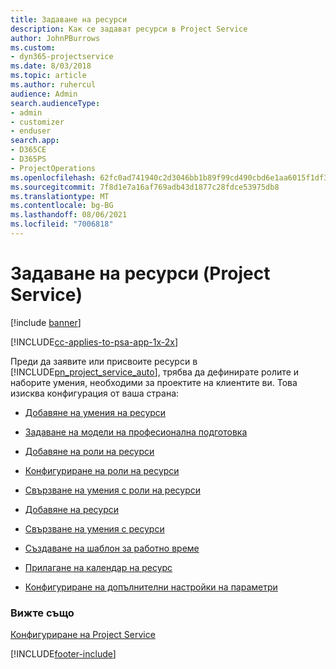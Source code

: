 ```yaml
---
title: Задаване на ресурси
description: Как се задават ресурси в Project Service
author: JohnPBurrows
ms.custom:
- dyn365-projectservice
ms.date: 8/03/2018
ms.topic: article
ms.author: ruhercul
audience: Admin
search.audienceType:
- admin
- customizer
- enduser
search.app:
- D365CE
- D365PS
- ProjectOperations
ms.openlocfilehash: 62fc0ad741940c2d3046bb1b89f99cd490cbd6e1aa6015f1df3b92afb2f107ff
ms.sourcegitcommit: 7f8d1e7a16af769adb43d1877c28fdce53975db8
ms.translationtype: MT
ms.contentlocale: bg-BG
ms.lasthandoff: 08/06/2021
ms.locfileid: "7006818"
---
```

# <a name="set-up-resources-project-service"></a>Задаване на ресурси (Project Service)

[!include [banner](../includes/psa-now-project-operations.md)]

[!INCLUDE[cc-applies-to-psa-app-1x-2x](../includes/cc-applies-to-psa-app-1x-2x.md)]

Преди да заявите или присвоите ресурси в [!INCLUDE[pn_project_service_auto](../includes/pn-project-service-auto.md)], трябва да дефинирате ролите и наборите умения, необходими за проектите на клиентите ви. Това изисква конфигурация от ваша страна:  
  
-   [Добавяне на умения на ресурси](../psa/add-resource-skills.md)  
  
-   [Задаване на модели на професионална подготовка](../psa/set-up-proficiency-models.md)  
  
-   [Добавяне на роли на ресурси](../psa/add-resource-roles.md)  
  
-   [Конфигуриране на роли на ресурси](../psa/configure-resource-roles.md)  
  
-   [Свързване на умения с роли на ресурси](../psa/associate-skills-with-resource-roles.md)  
  
-   [Добавяне на ресурси](../psa/add-resources.md)  
  
-   [Свързване на умения с ресурси](../psa/associate-skills-with-resources.md)  
  
-   [Създаване на шаблон за работно време](../psa/create-work-hours-template.md)  
  
-   [Прилагане на календар на ресурс](../psa/apply-calendar-resource.md)  
  
-   [Конфигуриране на допълнителни настройки на параметри](../psa/configure-additional-parameters-settings.md)  
  
### <a name="see-also"></a>Вижте също  
 [Конфигуриране на Project Service](../psa/configure.md)


[!INCLUDE[footer-include](../includes/footer-banner.md)]